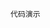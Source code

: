 <code src="../src/demos/portal/index.tsx" compact="true" transform="true" inline="true">代码演示</code>
